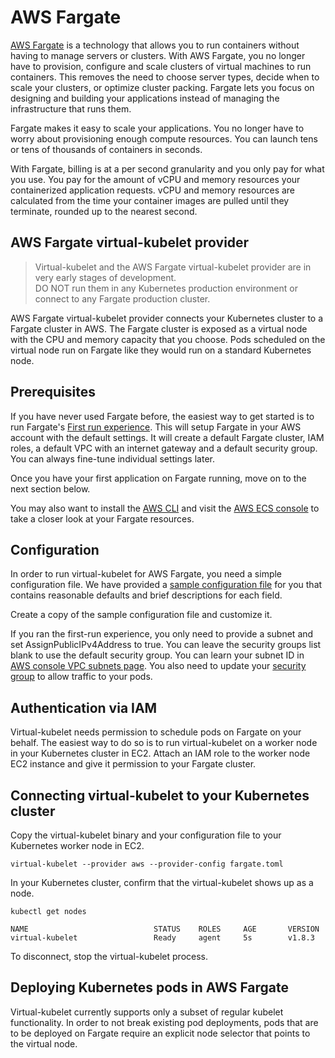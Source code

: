 # AWS Fargate

[AWS Fargate](https://aws.amazon.com/fargate/) is a technology that allows you to run containers
without having to manage servers or clusters. With AWS Fargate, you no longer have to provision,
configure and scale clusters of virtual machines to run containers. This removes the need to choose
server types, decide when to scale your clusters, or optimize cluster packing. Fargate lets you
focus on designing and building your applications instead of managing the infrastructure that runs
them.

Fargate makes it easy to scale your applications. You no longer have to worry about provisioning
enough compute resources. You can launch tens or tens of thousands of containers in seconds. 

With Fargate, billing is at a per second granularity and you only pay for what you use. You pay for
the amount of vCPU and memory resources your containerized application requests. vCPU and memory
resources are calculated from the time your container images are pulled until they terminate,
rounded up to the nearest second.

## AWS Fargate virtual-kubelet provider

> Virtual-kubelet and the AWS Fargate virtual-kubelet provider are in very early stages of development.<br>
> DO NOT run them in any Kubernetes production environment or connect to any Fargate production cluster.

AWS Fargate virtual-kubelet provider connects your Kubernetes cluster to a Fargate cluster in AWS.
The Fargate cluster is exposed as a virtual node with the CPU and memory capacity that you choose.
Pods scheduled on the virtual node run on Fargate like they would run on a standard Kubernetes node.

## Prerequisites

If you have never used Fargate before, the easiest way to get started is to run Fargate's
[First run experience](https://console.aws.amazon.com/ecs/home?region=us-east-1#/firstRun). This
will setup Fargate in your AWS account with the default settings. It will create a default Fargate
cluster, IAM roles, a default VPC with an internet gateway and a default security group. You can
always fine-tune individual settings later.

Once you have your first application on Fargate running, move on to the next section below.

You may also want to install the
[AWS CLI](https://docs.aws.amazon.com/cli/latest/userguide/installing.html)
and visit the [AWS ECS console](https://console.aws.amazon.com/ecs) to take a closer look at your
Fargate resources.

## Configuration

In order to run virtual-kubelet for AWS Fargate, you need a simple configuration file. We have
provided a [sample configuration file](fargate.toml) for you that contains reasonable defaults and
brief descriptions for each field.

Create a copy of the sample configuration file and customize it.

If you ran the first-run experience, you only need to provide a subnet and set
AssignPublicIPv4Address to true. You can leave the security groups list blank to use the default
security group. You can learn your subnet ID in
[AWS console VPC subnets page](https://console.aws.amazon.com/vpc/home?#subnets). You
also need to update your [security group](https://console.aws.amazon.com/vpc/home?#securityGroups)
to allow traffic to your pods.

## Authentication via IAM

Virtual-kubelet needs permission to schedule pods on Fargate on your behalf. The easiest way to do
so is to run virtual-kubelet on a worker node in your Kubernetes cluster in EC2. Attach an IAM role
to the worker node EC2 instance and give it permission to your Fargate cluster.

## Connecting virtual-kubelet to your Kubernetes cluster

Copy the virtual-kubelet binary and your configuration file to your Kubernetes worker node in EC2.

```console
virtual-kubelet --provider aws --provider-config fargate.toml
```

In your Kubernetes cluster, confirm that the virtual-kubelet shows up as a node.
```console
kubectl get nodes

NAME                            STATUS    ROLES     AGE       VERSION
virtual-kubelet                 Ready     agent     5s        v1.8.3
```

To disconnect, stop the virtual-kubelet process.

## Deploying Kubernetes pods in AWS Fargate

Virtual-kubelet currently supports only a subset of regular kubelet functionality. In order to not
break existing pod deployments, pods that are to be deployed on Fargate require an explicit node
selector that points to the virtual node.
